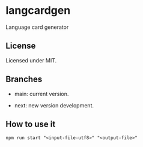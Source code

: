 # langcardgen
Language card generator

## License
Licensed under MIT.

## Branches
- main: current version.

- next: new version development.

## How to use it
`npm run start "<input-file-utf8>" "<output-file>"`